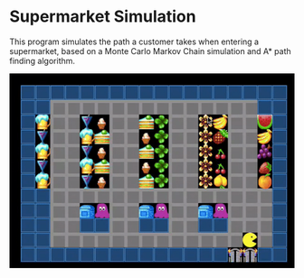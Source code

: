 # Supermarket Simulation 
This program simulates the path a customer takes when entering a supermarket, based on a Monte Carlo Markov Chain simulation and A* path finding algorithm. 

![visualization](./supermarket.gif)
